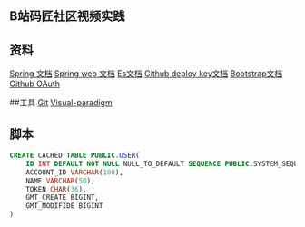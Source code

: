 ## B站码匠社区视频实践

## 资料
[Spring 文档](https://spring.io/guides)
[Spring web 文档](https://spring.io/guides/gs/serving-web-content/)
[Es文档](https://elasticsearch.cn/explore)
[Github deploy key文档](https://developer.github.com/v3/guides/managing-deploy-keys/#deploy-keys)
[Bootstrap文档](https://v3.bootcss.com/getting-starrted/)
[Github OAuth](https://developer.github.com/apps/building-oauth-apps/creating-an-oauth-app)

##工具
[Git](https://git-scm.com/download)
[Visual-paradigm](https://www.visual-paradigm.com)

## 脚本

``` sql 
CREATE CACHED TABLE PUBLIC.USER(
    ID INT DEFAULT NOT NULL NULL_TO_DEFAULT SEQUENCE PUBLIC.SYSTEM_SEQUENCE_CFF8FB43_241A_47BD_A06F_F0D3C0BCEF1B,
    ACCOUNT_ID VARCHAR(100),
    NAME VARCHAR(50),
    TOKEN CHAR(36),
    GMT_CREATE BIGINT,
    GMT_MODIFIDE BIGINT
)

```